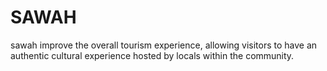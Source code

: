 # SAWAH
sawah improve the overall tourism experience, allowing visitors to have an authentic cultural experience hosted by locals within the community.
